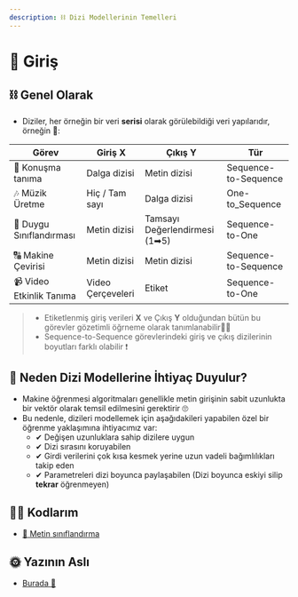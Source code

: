 ```yaml
---
description: ⛓ Dizi Modellerinin Temelleri
---
```


# 🌱 Giriş

## ⛓ Genel Olarak
- Diziler, her örneğin bir veri **serisi** olarak görülebildiği veri yapılarıdır, örneğin 🧐:

| Görev                    | Giriş **X**        | Çıkış **Y**           | Tür                   |
| ------------------------ | ------------------ | --------------------- | ---------------------- |
| 💬 Konuşma tanıma        | Dalga dizisi       | Metin dizisi         | Sequence-to-Sequence   |
| 🎶 Müzik Üretme          | Hiç / Tam sayı     | Dalga dizisi         | One-to_Sequence        |
| 💌 Duygu Sınıflandırması | Metin dizisi       | Tamsayı Değerlendirmesi (1➡5) | Sequence-to-One |
| 🔠 Makine Çevirisi       | Metin dizisi       | Metin dizisi         | Sequence-to-Sequence   |
| 📹 Video Etkinlik Tanıma | Video Çerçeveleri  | Etiket               | Sequence-to-One        |

> - Etiketlenmiş giriş verileri **X** ve Çıkış **Y** olduğundan bütün bu görevler gözetimli öğrneme olarak tanımlanabilir👩‍🏫
> - Sequence-to-Sequence görevlerindeki giriş ve çıkış dizilerinin boyutları farklı olabilir ❗

## 🤔 Neden Dizi Modellerine İhtiyaç Duyulur?
- Makine öğrenmesi algoritmaları genellikle metin girişinin sabit uzunlukta bir vektör olarak temsil edilmesini gerektirir 🙄
- Bu nedenle, dizileri modellemek için aşağıdakileri yapabilen özel bir öğrenme yaklaşımına ihtiyacımız var:
  - ✔ Değişen uzunluklara sahip dizilere uygun
  - ✔ Dizi sırasını koruyabilen
  - ✔ Girdi verilerini çok kısa kesmek yerine uzun vadeli bağımlılıkları takip eden
  - ✔ Parametreleri dizi boyunca paylaşabilen (Dizi boyunca eskiyi silip **tekrar** öğrenmeyen)

## 👩‍💻 Kodlarım
- [💬 Metin sınıflandırma](A-TextClassification.ipynb)

## 🌞 Yazının Aslı
- [Burada 🐾](https://dl.asmaamir.com/9-sequencemodels)